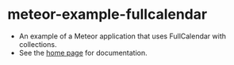 # meteor-example-fullcalendar
 - An example of a Meteor application that uses FullCalendar with collections.
 - See the [home page](http://www.chadmorita.com/meteor-example-fullcalendar/) for documentation.